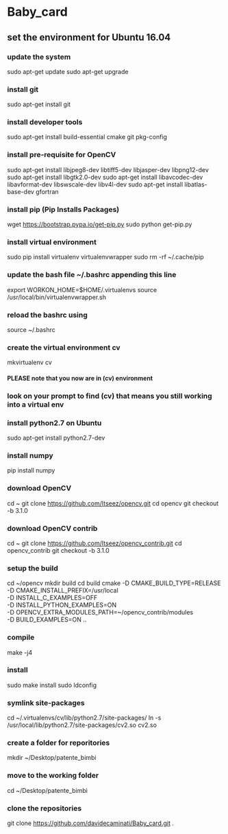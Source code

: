 # Baby_card

## set the environment for Ubuntu 16.04 

### update the system
sudo apt-get update
sudo apt-get upgrade

### install git
sudo apt-get install git

### install developer tools
sudo apt-get install build-essential cmake git pkg-config

### install pre-requisite for OpenCV
sudo apt-get install libjpeg8-dev libtiff5-dev libjasper-dev libpng12-dev
sudo apt-get install libgtk2.0-dev
sudo apt-get install libavcodec-dev libavformat-dev libswscale-dev libv4l-dev
sudo apt-get install libatlas-base-dev gfortran

### install pip (Pip Installs Packages)
wget https://bootstrap.pypa.io/get-pip.py
sudo python get-pip.py

### install virtual environment
sudo pip install virtualenv virtualenvwrapper
sudo rm -rf ~/.cache/pip

### update the bash file ~/.bashrc appending this line
export WORKON_HOME=$HOME/.virtualenvs
source /usr/local/bin/virtualenvwrapper.sh

### reload the bashrc using 
source ~/.bashrc

### create the virtual environment cv
mkvirtualenv cv

#### PLEASE note that you now are in (cv) environment
### look on your prompt to find (cv) that means you still working into a virtual env

### install python2.7 on Ubuntu
sudo apt-get install python2.7-dev

### install numpy
pip install numpy

### download OpenCV
cd ~
git clone https://github.com/Itseez/opencv.git
cd opencv
git checkout -b 3.1.0

### download OpenCV contrib
cd ~
git clone https://github.com/Itseez/opencv_contrib.git
cd opencv_contrib
git checkout -b 3.1.0

### setup the build
cd ~/opencv
mkdir build
cd build
cmake -D CMAKE_BUILD_TYPE=RELEASE \
	-D CMAKE_INSTALL_PREFIX=/usr/local \
	-D INSTALL_C_EXAMPLES=OFF \
	-D INSTALL_PYTHON_EXAMPLES=ON \
	-D OPENCV_EXTRA_MODULES_PATH=~/opencv_contrib/modules \
	-D BUILD_EXAMPLES=ON ..
	
	
	
### compile
make -j4

### install
sudo make install
sudo ldconfig


### symlink site-packages
cd ~/.virtualenvs/cv/lib/python2.7/site-packages/
ln -s /usr/local/lib/python2.7/site-packages/cv2.so cv2.so


### create a folder for reporitories
mkdir ~/Desktop/patente_bimbi

### move to the working folder
cd ~/Desktop/patente_bimbi

### clone the repositories
git clone https://github.com/davidecaminati/Baby_card.git .


